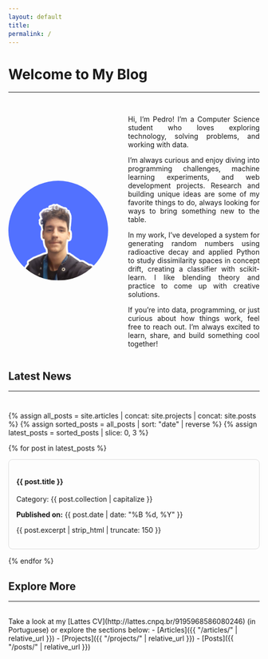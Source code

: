 ```yaml
---
layout: default
title:
permalink: /
---
```


<style>
  .profile {
    display: flex;
    align-items: center; /* Centraliza o conteúdo verticalmente */
    gap: 40px; /* Espaçamento entre a imagem e o texto */
  }

  .profile-photo img {
    max-width: 200px; /* Define um tamanho máximo para a foto */
    height: auto; /* Mantém a proporção da imagem */
    border-radius: 50%; /* Faz a imagem ser redonda */
  }

  .profile-text {
    flex: 1; /* Faz o texto ocupar o espaço restante */
    text-align: justify;
  }

  .news-section {
    margin-top: 40px;
  }

  .news-item {
    border: 1px solid #ddd;
    padding: 15px;
    margin-bottom: 15px;
    border-radius: 8px;
    transition: box-shadow 0.2s ease;
  }

  .news-item:hover {
    box-shadow: 0 4px 10px rgba(0, 0, 0, 0.1);
  }

  .news-item a {
    text-decoration: none;
    color: inherit;
  }
</style>

# Welcome to My Blog
---
<br>
<div class="profile">
  <div class="profile-photo">
    <img src="assets/images/Foto Rede Social.png" alt="Pedro's photo" />
  </div>
  <div class="profile-text">
    <p>Hi, I’m Pedro! I’m a Computer Science student who loves exploring technology, solving problems, and working with data.</p>
    <p>I’m always curious and enjoy diving into programming challenges, machine learning experiments, and web development projects. Research and building unique ideas are some of my favorite things to do, always looking for ways to bring something new to the table.</p>
    <p>In my work, I’ve developed a system for generating random numbers using radioactive decay and applied Python to study dissimilarity spaces in concept drift, creating a classifier with scikit-learn. I like blending theory and practice to come up with creative solutions.</p>
    <p>If you’re into data, programming, or just curious about how things work, feel free to reach out. I’m always excited to learn, share, and build something cool together!</p>
  </div>
</div>

## Latest News
---

<div class="news-section">
  {% assign all_posts = site.articles | concat: site.projects | concat: site.posts %}
  {% assign sorted_posts = all_posts | sort: "date" | reverse %}
  {% assign latest_posts = sorted_posts | slice: 0, 3 %}

  {% for post in latest_posts %}
  <div class="news-item">
    <a href="{{ post.url | relative_url }}">
      <h4>{{ post.title }}</h4>
      <p class="news-category">Category: {{ post.collection | capitalize }}</p>
      <p><strong>Published on:</strong> {{ post.date | date: "%B %d, %Y" }}</p>
      <p>{{ post.excerpt | strip_html | truncate: 150 }}</p>
    </a>
  </div>
  {% endfor %}
</div>

## Explore More
---
<br>
Take a look at my [Lattes CV](http://lattes.cnpq.br/9195968586080246) (in Portuguese) or explore the sections below:
- [Articles]({{ "/articles/" | relative_url }})
- [Projects]({{ "/projects/" | relative_url }})
- [Posts]({{ "/posts/" | relative_url }})